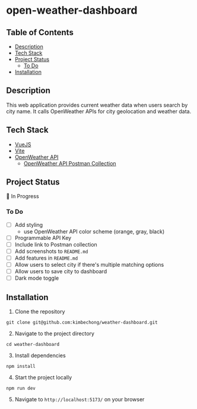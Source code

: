 # open-weather-dashboard

## Table of Contents

-   [Description](#description)
-   [Tech Stack](#tech-stack)
-   [Project Status](#project-status)
    -   [To Do](#to-do)
-   [Installation](#installation)

## Description

This web application provides current weather data when users search by city name. It calls OpenWeather APIs for city geolocation and weather data.

## Tech Stack

-   [VueJS](https://vuejs.org/)
-   [Vite](https://vite.dev/)
-   [OpenWeather API](https://openweathermap.org/api)
    -   [OpenWeather API Postman Collection](https://www.postman.com/kimbechong/workspace/kimbechong/collection/15185265-3ac01b40-4463-49c8-b5a0-c6f6bbb88e15?action=share&creator=15185265)

## Project Status

🚧 In Progress

### To Do

-   [ ] Add styling
    -   use OpenWeather API color scheme (orange, gray, black)
-   [ ] Programmable API Key
-   [ ] Include link to Postman collection
-   [ ] Add screenshots to `README.md`
-   [ ] Add features in `README.md`
-   [ ] Allow users to select city if there's multiple matching options
-   [ ] Allow users to save city to dashboard
-   [ ] Dark mode toggle

## Installation

1. Clone the repository

```shell
git clone git@github.com:kimbechong/weather-dashboard.git
```

2. Navigate to the project directory

```shell
cd weather-dashboard
```

3. Install dependencies

```shell
npm install
```

4. Start the project locally

```shell
npm run dev
```

5. Navigate to `http://localhost:5173/` on your browser
